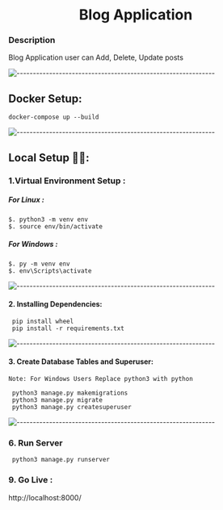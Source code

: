 <h1 align="center">Blog Application</h1>

### Description
Blog Application user can Add, Delete, Update posts


![-------------------------------------------------------------](https://raw.githubusercontent.com/andreasbm/readme/master/assets/lines/rainbow.png)

## Docker Setup:

```
docker-compose up --build
```

![-------------------------------------------------------------](https://raw.githubusercontent.com/andreasbm/readme/master/assets/lines/rainbow.png)

## Local Setup 👨‍💻:

### 1.Virtual Environment Setup :

##### For Linux :

```
$. python3 -m venv env
$. source env/bin/activate
```

##### For Windows :

```
$. py -m venv env
$. env\Scripts\activate
```

![-------------------------------------------------------------](https://raw.githubusercontent.com/andreasbm/readme/master/assets/lines/rainbow.png)

#### 2. Installing Dependencies:

```
 pip install wheel
 pip install -r requirements.txt
```

![-------------------------------------------------------------](https://raw.githubusercontent.com/andreasbm/readme/master/assets/lines/rainbow.png)

#### 3. Create Database Tables and Superuser:

```
Note: For Windows Users Replace python3 with python

 python3 manage.py makemigrations
 python3 manage.py migrate
 python3 manage.py createsuperuser
```

![-------------------------------------------------------------](https://raw.githubusercontent.com/andreasbm/readme/master/assets/lines/rainbow.png)

### 6. Run Server

```
 python3 manage.py runserver
```

### 9. Go Live :

http://localhost:8000/
